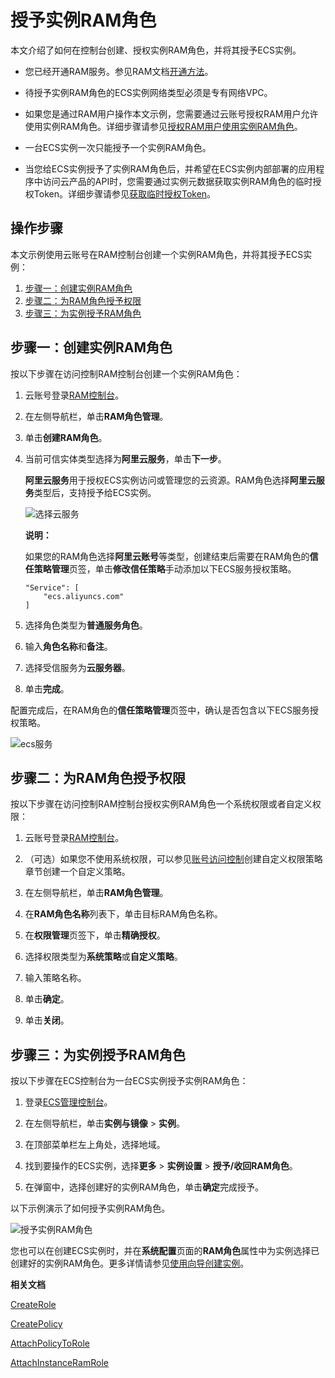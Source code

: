 # 授予实例RAM角色

本文介绍了如何在控制台创建、授权实例RAM角色，并将其授予ECS实例。

-   您已经开通RAM服务。参见RAM文档[开通方法](/cn.zh-CN/产品定价/计费方法.md)。
-   待授予实例RAM角色的ECS实例网络类型必须是专有网络VPC。
-   如果您是通过RAM用户操作本文示例，您需要通过云账号授权RAM用户允许使用实例RAM角色。详细步骤请参见[授权RAM用户使用实例RAM角色](/cn.zh-CN/安全/实例RAM角色/管理实例RAM角色/授权RAM用户使用实例RAM角色.md)。

-   一台ECS实例一次只能授予一个实例RAM角色。
-   当您给ECS实例授予了实例RAM角色后，并希望在ECS实例内部部署的应用程序中访问云产品的API时，您需要通过实例元数据获取实例RAM角色的临时授权Token。详细步骤请参见[获取临时授权Token](/cn.zh-CN/安全/实例RAM角色/管理实例RAM角色/获取临时授权Token.md)。

## 操作步骤

本文示例使用云账号在RAM控制台创建一个实例RAM角色，并将其授予ECS实例：

1.  [步骤一：创建实例RAM角色](#section_s9s_ayg_45l)
2.  [步骤二：为RAM角色授予权限](#section_dpz_sjj_rbj)
3.  [步骤三：为实例授予RAM角色](#section_xb2_v3o_mtj)

## 步骤一：创建实例RAM角色

按以下步骤在访问控制RAM控制台创建一个实例RAM角色：

1.  云账号登录[RAM控制台](https://ram.console.aliyun.com/)。

2.  在左侧导航栏，单击**RAM角色管理**。

3.  单击**创建RAM角色**。

4.  当前可信实体类型选择为**阿里云服务**，单击**下一步**。

    **阿里云服务**用于授权ECS实例访问或管理您的云资源。RAM角色选择**阿里云服务**类型后，支持授予给ECS实例。

    ![选择云服务](https://static-aliyun-doc.oss-accelerate.aliyuncs.com/assets/img/zh-CN/6756775061/p183974.png)

    **说明：**

    如果您的RAM角色选择**阿里云账号**等类型，创建结束后需要在RAM角色的**信任策略管理**页签，单击**修改信任策略**手动添加以下ECS服务授权策略。

    ```
    "Service": [
    	"ecs.aliyuncs.com"
    ]
    ```

5.  选择角色类型为**普通服务角色**。

6.  输入**角色名称**和**备注**。

7.  选择受信服务为**云服务器**。

8.  单击**完成**。


配置完成后，在RAM角色的**信任策略管理**页签中，确认是否包含以下ECS服务授权策略。

![ecs服务](https://static-aliyun-doc.oss-accelerate.aliyuncs.com/assets/img/zh-CN/8575775061/p183955.png)

## 步骤二：为RAM角色授予权限

按以下步骤在访问控制RAM控制台授权实例RAM角色一个系统权限或者自定义权限：

1.  云账号登录[RAM控制台](https://ram.console.aliyun.com/)。

2.  （可选）如果您不使用系统权限，可以参见[账号访问控制](/cn.zh-CN/安全/账号访问控制.md)创建自定义权限策略章节创建一个自定义策略。

3.  在左侧导航栏，单击**RAM角色管理**。

4.  在**RAM角色名称**列表下，单击目标RAM角色名称。

5.  在**权限管理**页签下，单击**精确授权**。

6.  选择权限类型为**系统策略**或**自定义策略**。

7.  输入策略名称。

8.  单击**确定**。

9.  单击**关闭**。


## 步骤三：为实例授予RAM角色

按以下步骤在ECS控制台为一台ECS实例授予实例RAM角色：

1.  登录[ECS管理控制台](https://ecs.console.aliyun.com)。

2.  在左侧导航栏，单击**实例与镜像** \> **实例**。

3.  在顶部菜单栏左上角处，选择地域。

4.  找到要操作的ECS实例，选择**更多** \> **实例设置** \> **授予/收回RAM角色**。

5.  在弹窗中，选择创建好的实例RAM角色，单击**确定**完成授予。


以下示例演示了如何授予实例RAM角色。

![授予实例RAM角色](https://static-aliyun-doc.oss-accelerate.aliyuncs.com/assets/img/zh-CN/5834129951/p128555.gif)

您也可以在创建ECS实例时，并在**系统配置**页面的**RAM角色**属性中为实例选择已创建好的实例RAM角色。更多详情请参见[使用向导创建实例](/cn.zh-CN/实例/创建实例/使用向导创建实例.md)。

**相关文档**  


[CreateRole](/cn.zh-CN/API参考/API参考（RAM）/角色管理接口/CreateRole.md)

[CreatePolicy](/cn.zh-CN/API参考/API参考（RAM）/权限策略管理接口/CreatePolicy.md)

[AttachPolicyToRole](/cn.zh-CN/API参考/API参考（RAM）/权限策略管理接口/AttachPolicyToRole.md)

[AttachInstanceRamRole](/cn.zh-CN/API参考/实例/AttachInstanceRamRole.md)

